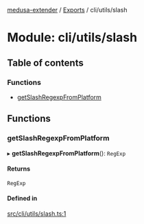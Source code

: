 [medusa-extender](../README.md) / [Exports](../modules.md) / cli/utils/slash

# Module: cli/utils/slash

## Table of contents

### Functions

- [getSlashRegexpFromPlatform](cli_utils_slash.md#getslashregexpfromplatform)

## Functions

### getSlashRegexpFromPlatform

▸ **getSlashRegexpFromPlatform**(): `RegExp`

#### Returns

`RegExp`

#### Defined in

[src/cli/utils/slash.ts:1](https://github.com/adrien2p/medusa-extender/blob/c3d13ae/src/cli/utils/slash.ts#L1)
